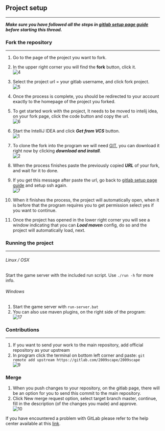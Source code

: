 ## Project setup

***

**_Make sure you have followed all the steps in [gitlab setup page guide](https://gitlab.com/rs-source/game/-/wikis/main/%7BSource-setup%7D) before starting this thread._**

### Fork the repository

***

1. Go to the page of the project you want to fork.
2. In the upper right corner you will find the **fork** button, click it.<br>
   ![4](https://i.imgur.com/Nahtart.png)
3. Select the project url = your gitlab username, and click fork project.<br>
   ![5](https://i.imgur.com/h28Hph6.png)
5. Once the process is complete, you should be redirected to your account exactly to the homepage of the project you forked.
6. To get started work with the project, It needs to be moved to intelij idea, on your fork page, click the code button and copy the url.  
   ![6](https://i.imgur.com/AsUaLN3.png)

7. Start the IntelliJ IDEA and click **_Get from VCS_** button.<br>
   ![1](https://i.imgur.com/8A5VBQJ.png)
8. To clone the fork into the program we will need [GIT](https://gitforwindows.org/index.html), you can download it right now by clicking **_download and install_**.<br>
   ![2](https://i.imgur.com/Beto8tJ.png)
9. When the process finishes paste the previously copied **_URL_** of your fork, and wait for it to done.<br>

10. If you get this message after paste the url, go back to [gitlab setup page guide](https://gitlab.com/rs-source/game/-/wikis/main/%7BSource-setup%7D) and setup ssh again.<br>
    ![7](https://i.imgur.com/pKYNbZN.png)

11. When it finishes the process, the project will automatically open, when it is before that the program requires you to get permission select yes if you want to continue.
12. Once the project has opened in the lower right corner you will see a window indicating that you can **_Load maven_** config, do so and the project will automatically load, next.

### Running the project

***

###### Linux / OSX

Start the game server with the included run script. Use `./run -h` for more info.

###### Windows

1. Start the game server with `run-server.bat`<br>
2. You can also use maven plugins, on the right side of the program:<br>
   ![17](https://i.imgur.com/guCIxqP.png)

### Contributions

***

1. If you want to send your work to the main repository, add official repository as your upstream
2. In program click the terminal on bottom left corner and paste:
   `git remote add upstream https://gitlab.com/2009scape/2009scape`<br>
   ![9](https://i.imgur.com/ic0irvY.png)

### Merge

1. When you push changes to your repository, on the gitlab page, there will be an option for you to send this commit to the main repository.
2. Click New merge request option, select target branch master, continue, fill in the description (of the changes you made) and approve.<br>
   ![10](https://i.imgur.com/9A4q5jK.png)

If you have encountered a problem with GitLab please refer to the help center available at this [link]( https://gitlab.com/help).
